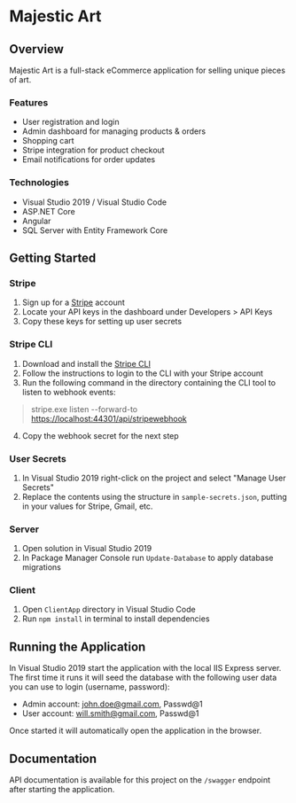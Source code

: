 # Majestic Art

## Overview

Majestic Art is a full-stack eCommerce application for selling unique pieces of art.

### Features

- User registration and login
- Admin dashboard for managing products & orders
- Shopping cart
- Stripe integration for product checkout
- Email notifications for order updates

### Technologies

- Visual Studio 2019 / Visual Studio Code
- ASP.NET Core
- Angular
- SQL Server with Entity Framework Core

## Getting Started

### Stripe

1. Sign up for a [Stripe](https://stripe.com/) account
2. Locate your API keys in the dashboard under Developers > API Keys
3. Copy these keys for setting up user secrets

### Stripe CLI

1. Download and install the [Stripe CLI](https://stripe.com/docs/stripe-cli)
2. Follow the instructions to login to the CLI with your Stripe account
3. Run the following command in the directory containing the CLI tool to listen to webhook events:

> stripe.exe listen --forward-to <https://localhost:44301/api/stripewebhook>

4. Copy the webhook secret for the next step

### User Secrets

1. In Visual Studio 2019 right-click on the project and select "Manage User Secrets"
2. Replace the contents using the structure in `sample-secrets.json`, putting in your values for Stripe, Gmail, etc.

### Server

1. Open solution in Visual Studio 2019
2. In Package Manager Console run `Update-Database` to apply database migrations

### Client

1. Open `ClientApp` directory in Visual Studio Code
2. Run `npm install` in terminal to install dependencies

## Running the Application

In Visual Studio 2019 start the application with the local IIS Express server.
The first time it runs it will seed the database with the following user data you can use to login (username, password):

- Admin account: john.doe@gmail.com, Passwd@1
- User account: will.smith@gmail.com, Passwd@1

Once started it will automatically open the application in the browser.

## Documentation

API documentation is available for this project on the `/swagger` endpoint after starting the application.
